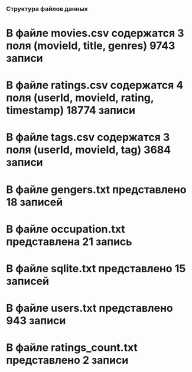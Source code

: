 ### Структура файлов данных
# В файле movies.csv содержатся 3 поля (movieId, title, genres) 9743 записи
# В файле ratings.csv содержатся 4 поля (userId, movieId, rating, timestamp) 18774 записи
# В файле tags.csv содержатся 3 поля (userId, movieId, tag) 3684 записи
# В файле gengers.txt представлено 18 записей
# В файле occupation.txt представлена 21 запись
# В файле sqlite.txt представлено 15 записей
# В файле users.txt представлено 943 записи
# В файле ratings_count.txt представлено 2 записи